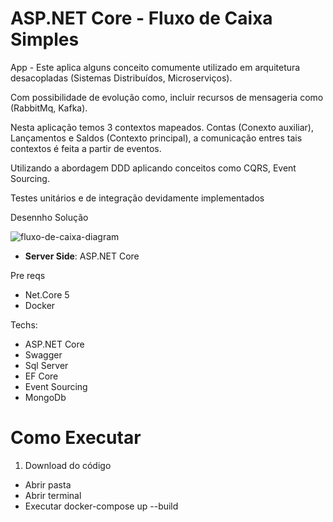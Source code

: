 # ASP.NET Core - Fluxo de Caixa Simples

App - Este aplica alguns conceito comumente utilizado em arquitetura desacopladas (Sistemas Distribuídos, Microserviços). 

Com possibilidade de evolução como, incluir recursos de mensageria como (RabbitMq, Kafka).

Nesta aplicação temos 3 contextos mapeados. Contas (Conexto auxiliar), Lançamentos e Saldos (Contexto principal), a comunicação entres tais contextos é feita a partir de eventos.

Utilizando a abordagem DDD aplicando conceitos como CQRS, Event Sourcing.

Testes unitários e de integração devidamente implementados

Desennho Solução

![fluxo-de-caixa-diagram](https://user-images.githubusercontent.com/38221988/216742061-2428c595-2fe2-4649-a216-532263b9d380.png)

* **Server Side**: ASP.NET Core

Pre reqs

* Net.Core 5
* Docker

Techs:

* ASP.NET Core
* Swagger
* Sql Server
* EF Core
* Event Sourcing
* MongoDb

# Como Executar

1. Download do código
  * Abrir pasta
  * Abrir terminal
  * Executar docker-compose up --build
